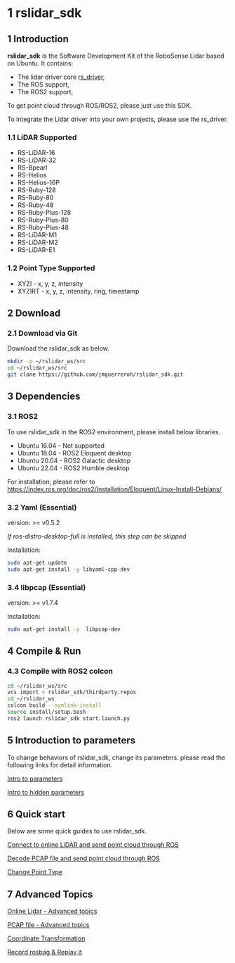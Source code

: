 # 1 **rslidar_sdk**

## 1 Introduction

**rslidar_sdk** is the Software Development Kit of the RoboSense Lidar based on Ubuntu. It contains:

+ The lidar driver core [rs_driver](https://github.com/RoboSense-LiDAR/rs_driver),
+ The ROS support, 
+ The ROS2 support,

To get point cloud through ROS/ROS2,  please just use this SDK. 

To integrate the Lidar driver into your own projects, please use the rs_driver.

### 1.1 LiDAR Supported

- RS-LiDAR-16
- RS-LiDAR-32
- RS-Bpearl
- RS-Helios
- RS-Helios-16P
- RS-Ruby-128
- RS-Ruby-80
- RS-Ruby-48
- RS-Ruby-Plus-128
- RS-Ruby-Plus-80
- RS-Ruby-Plus-48
- RS-LiDAR-M1
- RS-LiDAR-M2
- RS-LiDAR-E1

### 1.2 Point Type Supported

- XYZI - x, y, z, intensity
- XYZIRT - x, y, z, intensity, ring, timestamp

## 2 Download

### 2.1 Download via Git 

Download the rslidar_sdk as below. 

```sh
mkdir -p ~/rslidar_ws/src
cd ~/rslidar_ws/src
git clone https://github.com/jmguerreroh/rslidar_sdk.git
```

## 3 Dependencies

### 3.1 ROS2

To use rslidar_sdk in the ROS2 environment, please install below libraries.
+ Ubuntu 16.04 - Not supported
+ Ubuntu 18.04 - ROS2 Eloquent desktop
+ Ubuntu 20.04 - ROS2 Galactic desktop
+ Ubuntu 22.04 - ROS2 Humble desktop

For installation, please refer to https://index.ros.org/doc/ros2/Installation/Eloquent/Linux-Install-Debians/

### 3.2 Yaml (Essential) 

version: >= v0.5.2

*If ros-distro-desktop-full is installed, this step can be skipped*

Installation:

```sh
sudo apt-get update
sudo apt-get install -y libyaml-cpp-dev
```

### 3.4 libpcap (Essential) 

version: >= v1.7.4

Installation:

```sh
sudo apt-get install -y  libpcap-dev
```

## 4 Compile & Run

### 4.3 Compile with ROS2 colcon

```sh
cd ~/rslidar_ws/src
vcs import < rslidar_sdk/thirdparty.repos
cd ~/rslidar_ws
colcon build --symlink-install
source install/setup.bash
ros2 launch rslidar_sdk start.launch.py
```


## 5 Introduction to parameters

To change behaviors of rslidar_sdk, change its parameters. please read the following links for detail information.

[Intro to parameters](doc/intro/02_parameter_intro.md)

[Intro to hidden parameters](doc/intro/03_hiding_parameters_intro.md)



## 6 Quick start

Below are some quick guides to use rslidar_sdk. 

[Connect to online LiDAR and send point cloud through ROS](doc/howto/06_how_to_decode_online_lidar.md)

[Decode PCAP file and send point cloud through ROS](doc/howto/08_how_to_decode_pcap_file.md)

[Change Point Type](doc/howto/05_how_to_change_point_type.md) 



## 7 Advanced Topics

[Online Lidar - Advanced topics](doc/howto/07_online_lidar_advanced_topics.md) 

[PCAP file - Advanced topics](doc/howto/09_pcap_file_advanced_topics.md) 

[Coordinate Transformation](doc/howto/10_how_to_use_coordinate_transformation.md) 

[Record rosbag & Replay it](doc/howto/11_how_to_record_replay_packet_rosbag.md)



